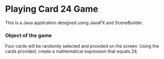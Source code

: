 # Playing Card 24 Game
This is a Java application designed using JavaFX and SceneBuilder.

### Object of the game
Four cards will be randomly selected and provided on the screen. Using the cards provided, create a mathematical expression that equals 24.

